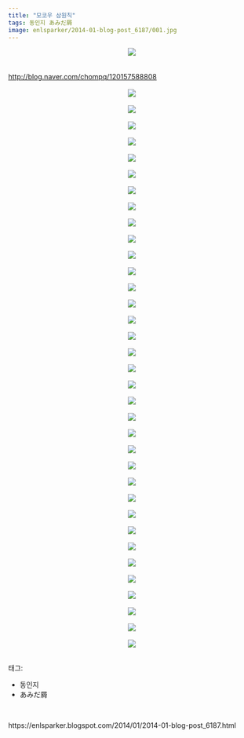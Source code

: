 ```yaml
---
title: "모코우 삼원칙"
tags: 동인지 あみだ屑
image: enlsparker/2014-01-blog-post_6187/001.jpg
---
```

<div class="article">
<div class="post-body entry-content" id="post-body-8235890564320964528" itemprop="description articleBody">
<div class="separator" style="clear: both; text-align: center;">
<a href="//3.bp.blogspot.com/-PtC1clxyZ38/UsxTLQLISwI/AAAAAAAAAno/c2bdzbysfGw/s1600/%E5%A6%B9%E7%B4%85%E4%B8%89%E5%8E%9F%E5%89%87_001.jpg" imageanchor="1" style="margin-left: 1em; margin-right: 1em;"><img border="0" src="{{ site.nasurl }}/enlsparker/2014-01-blog-post_6187/%E5%A6%B9%E7%B4%85%E4%B8%89%E5%8E%9F%E5%89%87_001.jpg"/></a></div>
<br/>
<a name="more"></a><br/>
<a href="http://blog.naver.com/chompq/120157588808">http://blog.naver.com/chompq/120157588808</a><br/>
<div style="text-align: center;">
<br/></div>
<div class="separator" style="clear: both; text-align: center;">
<a href="//3.bp.blogspot.com/-4DZLSRKra00/UsxTK2hXTJI/AAAAAAAAAng/vWQQaftGNBA/s1600/%E5%A6%B9%E7%B4%85%E4%B8%89%E5%8E%9F%E5%89%87_002.jpg" imageanchor="1" style="margin-left: 1em; margin-right: 1em;"><img border="0" src="{{ site.nasurl }}/enlsparker/2014-01-blog-post_6187/%E5%A6%B9%E7%B4%85%E4%B8%89%E5%8E%9F%E5%89%87_002.jpg"/></a></div>
<br/>
<div class="separator" style="clear: both; text-align: center;">
<a href="//4.bp.blogspot.com/-4pUzV5guj5Y/UsxTLHoflHI/AAAAAAAAAnk/RFwUbNIbOl0/s1600/%E5%A6%B9%E7%B4%85%E4%B8%89%E5%8E%9F%E5%89%87_003.jpg" imageanchor="1" style="margin-left: 1em; margin-right: 1em;"><img border="0" src="{{ site.nasurl }}/enlsparker/2014-01-blog-post_6187/%E5%A6%B9%E7%B4%85%E4%B8%89%E5%8E%9F%E5%89%87_003.jpg"/></a></div>
<br/>
<div class="separator" style="clear: both; text-align: center;">
<a href="//1.bp.blogspot.com/-6r1uYpwvo78/UsxTLwMVeEI/AAAAAAAAAnw/YseCmS824ks/s1600/%E5%A6%B9%E7%B4%85%E4%B8%89%E5%8E%9F%E5%89%87_004.jpg" imageanchor="1" style="margin-left: 1em; margin-right: 1em;"><img border="0" src="{{ site.nasurl }}/enlsparker/2014-01-blog-post_6187/%E5%A6%B9%E7%B4%85%E4%B8%89%E5%8E%9F%E5%89%87_004.jpg"/></a></div>
<br/>
<div class="separator" style="clear: both; text-align: center;">
<a href="//4.bp.blogspot.com/-yNNxKz4UjN8/UsxTL56CceI/AAAAAAAAAn8/JWS9nMcJX00/s1600/%E5%A6%B9%E7%B4%85%E4%B8%89%E5%8E%9F%E5%89%87_005.jpg" imageanchor="1" style="margin-left: 1em; margin-right: 1em;"><img border="0" src="{{ site.nasurl }}/enlsparker/2014-01-blog-post_6187/%E5%A6%B9%E7%B4%85%E4%B8%89%E5%8E%9F%E5%89%87_005.jpg"/></a></div>
<br/>
<div class="separator" style="clear: both; text-align: center;">
<a href="//3.bp.blogspot.com/-IHcLb-FeTnU/UsxTMZdYq6I/AAAAAAAAAoI/hitBdWhSzzI/s1600/%E5%A6%B9%E7%B4%85%E4%B8%89%E5%8E%9F%E5%89%87_006.jpg" imageanchor="1" style="margin-left: 1em; margin-right: 1em;"><img border="0" src="{{ site.nasurl }}/enlsparker/2014-01-blog-post_6187/%E5%A6%B9%E7%B4%85%E4%B8%89%E5%8E%9F%E5%89%87_006.jpg"/></a></div>
<br/>
<div class="separator" style="clear: both; text-align: center;">
<a href="//1.bp.blogspot.com/-4EINWtjPnZM/UsxTMgVjp8I/AAAAAAAAAoE/H9KOpyzNEgE/s1600/%E5%A6%B9%E7%B4%85%E4%B8%89%E5%8E%9F%E5%89%87_007.jpg" imageanchor="1" style="margin-left: 1em; margin-right: 1em;"><img border="0" src="{{ site.nasurl }}/enlsparker/2014-01-blog-post_6187/%E5%A6%B9%E7%B4%85%E4%B8%89%E5%8E%9F%E5%89%87_007.jpg"/></a></div>
<br/>
<div class="separator" style="clear: both; text-align: center;">
<a href="//3.bp.blogspot.com/-bVr9XhqZULA/UsxTNRT9YpI/AAAAAAAAAoQ/LbXespfswdY/s1600/%E5%A6%B9%E7%B4%85%E4%B8%89%E5%8E%9F%E5%89%87_008.jpg" imageanchor="1" style="margin-left: 1em; margin-right: 1em;"><img border="0" src="{{ site.nasurl }}/enlsparker/2014-01-blog-post_6187/%E5%A6%B9%E7%B4%85%E4%B8%89%E5%8E%9F%E5%89%87_008.jpg"/></a></div>
<br/>
<div class="separator" style="clear: both; text-align: center;">
<a href="//2.bp.blogspot.com/-gsgXF6lNUMY/UsxTNzM7P8I/AAAAAAAAAoY/ggIacb8QseY/s1600/%E5%A6%B9%E7%B4%85%E4%B8%89%E5%8E%9F%E5%89%87_009.jpg" imageanchor="1" style="margin-left: 1em; margin-right: 1em;"><img border="0" src="{{ site.nasurl }}/enlsparker/2014-01-blog-post_6187/%E5%A6%B9%E7%B4%85%E4%B8%89%E5%8E%9F%E5%89%87_009.jpg"/></a></div>
<br/>
<div class="separator" style="clear: both; text-align: center;">
<a href="//1.bp.blogspot.com/-XL46vp63Vj4/UsxTOSxf5-I/AAAAAAAAAos/VyqSwwNjb_A/s1600/%E5%A6%B9%E7%B4%85%E4%B8%89%E5%8E%9F%E5%89%87_010.jpg" imageanchor="1" style="margin-left: 1em; margin-right: 1em;"><img border="0" src="{{ site.nasurl }}/enlsparker/2014-01-blog-post_6187/%E5%A6%B9%E7%B4%85%E4%B8%89%E5%8E%9F%E5%89%87_010.jpg"/></a></div>
<br/>
<div class="separator" style="clear: both; text-align: center;">
<a href="//1.bp.blogspot.com/-mqPkgvpjb1I/UsxTOp-wTVI/AAAAAAAAAoo/A9h0jx49_MA/s1600/%E5%A6%B9%E7%B4%85%E4%B8%89%E5%8E%9F%E5%89%87_011.jpg" imageanchor="1" style="margin-left: 1em; margin-right: 1em;"><img border="0" src="{{ site.nasurl }}/enlsparker/2014-01-blog-post_6187/%E5%A6%B9%E7%B4%85%E4%B8%89%E5%8E%9F%E5%89%87_011.jpg"/></a></div>
<br/>
<div class="separator" style="clear: both; text-align: center;">
<a href="//3.bp.blogspot.com/-g1BbHF_pjXY/UsxTQ9jNyGI/AAAAAAAAApE/fEEtKwhyqjk/s1600/%E5%A6%B9%E7%B4%85%E4%B8%89%E5%8E%9F%E5%89%87_012.jpg" imageanchor="1" style="margin-left: 1em; margin-right: 1em;"><img border="0" src="{{ site.nasurl }}/enlsparker/2014-01-blog-post_6187/%E5%A6%B9%E7%B4%85%E4%B8%89%E5%8E%9F%E5%89%87_012.jpg"/></a></div>
<br/>
<div class="separator" style="clear: both; text-align: center;">
<a href="//4.bp.blogspot.com/-QYcKGej6BmU/UsxTP9IJXzI/AAAAAAAAAo4/o5tEDrwBQWY/s1600/%E5%A6%B9%E7%B4%85%E4%B8%89%E5%8E%9F%E5%89%87_013.jpg" imageanchor="1" style="margin-left: 1em; margin-right: 1em;"><img border="0" src="{{ site.nasurl }}/enlsparker/2014-01-blog-post_6187/%E5%A6%B9%E7%B4%85%E4%B8%89%E5%8E%9F%E5%89%87_013.jpg"/></a></div>
<br/>
<div class="separator" style="clear: both; text-align: center;">
<a href="//2.bp.blogspot.com/-8mC3NANI7Hs/UsxTP9vjLSI/AAAAAAAAAo8/9zmY1P3w_Wc/s1600/%E5%A6%B9%E7%B4%85%E4%B8%89%E5%8E%9F%E5%89%87_014.jpg" imageanchor="1" style="margin-left: 1em; margin-right: 1em;"><img border="0" src="{{ site.nasurl }}/enlsparker/2014-01-blog-post_6187/%E5%A6%B9%E7%B4%85%E4%B8%89%E5%8E%9F%E5%89%87_014.jpg"/></a></div>
<br/>
<div class="separator" style="clear: both; text-align: center;">
<a href="//4.bp.blogspot.com/-5Y-agNY352I/UsxTRBynK0I/AAAAAAAAApM/jnyfEd91Ueg/s1600/%E5%A6%B9%E7%B4%85%E4%B8%89%E5%8E%9F%E5%89%87_015.jpg" imageanchor="1" style="margin-left: 1em; margin-right: 1em;"><img border="0" src="{{ site.nasurl }}/enlsparker/2014-01-blog-post_6187/%E5%A6%B9%E7%B4%85%E4%B8%89%E5%8E%9F%E5%89%87_015.jpg"/></a></div>
<br/>
<div class="separator" style="clear: both; text-align: center;">
<a href="//4.bp.blogspot.com/-jyrSMLY-N8A/UsxTRG1biOI/AAAAAAAAApQ/feOsXzY9OlE/s1600/%E5%A6%B9%E7%B4%85%E4%B8%89%E5%8E%9F%E5%89%87_016.jpg" imageanchor="1" style="margin-left: 1em; margin-right: 1em;"><img border="0" src="{{ site.nasurl }}/enlsparker/2014-01-blog-post_6187/%E5%A6%B9%E7%B4%85%E4%B8%89%E5%8E%9F%E5%89%87_016.jpg"/></a></div>
<br/>
<div class="separator" style="clear: both; text-align: center;">
<a href="//3.bp.blogspot.com/-C-cs8fjmBb8/UsxTR46Tt1I/AAAAAAAAApk/guzFp7DfJDg/s1600/%E5%A6%B9%E7%B4%85%E4%B8%89%E5%8E%9F%E5%89%87_017.jpg" imageanchor="1" style="margin-left: 1em; margin-right: 1em;"><img border="0" src="{{ site.nasurl }}/enlsparker/2014-01-blog-post_6187/%E5%A6%B9%E7%B4%85%E4%B8%89%E5%8E%9F%E5%89%87_017.jpg"/></a></div>
<br/>
<div class="separator" style="clear: both; text-align: center;">
<a href="//4.bp.blogspot.com/-CDSFEFoOXbg/UsxTR5nJJOI/AAAAAAAAApg/CAExYRyRo48/s1600/%E5%A6%B9%E7%B4%85%E4%B8%89%E5%8E%9F%E5%89%87_018.jpg" imageanchor="1" style="margin-left: 1em; margin-right: 1em;"><img border="0" src="{{ site.nasurl }}/enlsparker/2014-01-blog-post_6187/%E5%A6%B9%E7%B4%85%E4%B8%89%E5%8E%9F%E5%89%87_018.jpg"/></a></div>
<br/>
<div class="separator" style="clear: both; text-align: center;">
<a href="//2.bp.blogspot.com/-KqGGnRyQTrw/UsxTSYMukLI/AAAAAAAAApo/HHiilZFX6oQ/s1600/%E5%A6%B9%E7%B4%85%E4%B8%89%E5%8E%9F%E5%89%87_019.jpg" imageanchor="1" style="margin-left: 1em; margin-right: 1em;"><img border="0" src="{{ site.nasurl }}/enlsparker/2014-01-blog-post_6187/%E5%A6%B9%E7%B4%85%E4%B8%89%E5%8E%9F%E5%89%87_019.jpg"/></a></div>
<br/>
<div class="separator" style="clear: both; text-align: center;">
<a href="//2.bp.blogspot.com/-gB5caI52ag4/UsxTTHxl8qI/AAAAAAAAAp4/s_s5ZauJqlM/s1600/%E5%A6%B9%E7%B4%85%E4%B8%89%E5%8E%9F%E5%89%87_020.jpg" imageanchor="1" style="margin-left: 1em; margin-right: 1em;"><img border="0" src="{{ site.nasurl }}/enlsparker/2014-01-blog-post_6187/%E5%A6%B9%E7%B4%85%E4%B8%89%E5%8E%9F%E5%89%87_020.jpg"/></a></div>
<br/>
<div class="separator" style="clear: both; text-align: center;">
<a href="//4.bp.blogspot.com/-__ZVsa_vzX0/UsxTTfCBu2I/AAAAAAAAAp8/g6ddMuJJ3CQ/s1600/%E5%A6%B9%E7%B4%85%E4%B8%89%E5%8E%9F%E5%89%87_021.jpg" imageanchor="1" style="margin-left: 1em; margin-right: 1em;"><img border="0" src="{{ site.nasurl }}/enlsparker/2014-01-blog-post_6187/%E5%A6%B9%E7%B4%85%E4%B8%89%E5%8E%9F%E5%89%87_021.jpg"/></a></div>
<br/>
<div class="separator" style="clear: both; text-align: center;">
<a href="//3.bp.blogspot.com/-gz2C9Tadltc/UsxTTgTcoGI/AAAAAAAAAqA/GXrxe-3JGlw/s1600/%E5%A6%B9%E7%B4%85%E4%B8%89%E5%8E%9F%E5%89%87_022.jpg" imageanchor="1" style="margin-left: 1em; margin-right: 1em;"><img border="0" src="{{ site.nasurl }}/enlsparker/2014-01-blog-post_6187/%E5%A6%B9%E7%B4%85%E4%B8%89%E5%8E%9F%E5%89%87_022.jpg"/></a></div>
<br/>
<div class="separator" style="clear: both; text-align: center;">
<a href="//3.bp.blogspot.com/-jo3xuSB8_8g/UsxTUS1hmEI/AAAAAAAAAqY/BA0uB23aWkY/s1600/%E5%A6%B9%E7%B4%85%E4%B8%89%E5%8E%9F%E5%89%87_023.jpg" imageanchor="1" style="margin-left: 1em; margin-right: 1em;"><img border="0" src="{{ site.nasurl }}/enlsparker/2014-01-blog-post_6187/%E5%A6%B9%E7%B4%85%E4%B8%89%E5%8E%9F%E5%89%87_023.jpg"/></a></div>
<br/>
<div class="separator" style="clear: both; text-align: center;">
<a href="//1.bp.blogspot.com/-wfLpkYBusU0/UsxTUjZ0wlI/AAAAAAAAAqQ/z7yG6ctJ2fc/s1600/%E5%A6%B9%E7%B4%85%E4%B8%89%E5%8E%9F%E5%89%87_024.jpg" imageanchor="1" style="margin-left: 1em; margin-right: 1em;"><img border="0" src="{{ site.nasurl }}/enlsparker/2014-01-blog-post_6187/%E5%A6%B9%E7%B4%85%E4%B8%89%E5%8E%9F%E5%89%87_024.jpg"/></a></div>
<br/>
<div class="separator" style="clear: both; text-align: center;">
<a href="//2.bp.blogspot.com/-wfXMTcSJcTE/UsxTU7JjTnI/AAAAAAAAAqU/5VAGz79BC2E/s1600/%E5%A6%B9%E7%B4%85%E4%B8%89%E5%8E%9F%E5%89%87_025.jpg" imageanchor="1" style="margin-left: 1em; margin-right: 1em;"><img border="0" src="{{ site.nasurl }}/enlsparker/2014-01-blog-post_6187/%E5%A6%B9%E7%B4%85%E4%B8%89%E5%8E%9F%E5%89%87_025.jpg"/></a></div>
<br/>
<div class="separator" style="clear: both; text-align: center;">
<a href="//2.bp.blogspot.com/-XSOHwjQI-S0/UsxTVbm4SRI/AAAAAAAAAqg/uvqV3CdKYIw/s1600/%E5%A6%B9%E7%B4%85%E4%B8%89%E5%8E%9F%E5%89%87_026.jpg" imageanchor="1" style="margin-left: 1em; margin-right: 1em;"><img border="0" src="{{ site.nasurl }}/enlsparker/2014-01-blog-post_6187/%E5%A6%B9%E7%B4%85%E4%B8%89%E5%8E%9F%E5%89%87_026.jpg"/></a></div>
<br/>
<div class="separator" style="clear: both; text-align: center;">
<a href="//1.bp.blogspot.com/-jL7aTClojP8/UsxTV2kGtPI/AAAAAAAAAqs/iUDv02OC7KU/s1600/%E5%A6%B9%E7%B4%85%E4%B8%89%E5%8E%9F%E5%89%87_027.jpg" imageanchor="1" style="margin-left: 1em; margin-right: 1em;"><img border="0" src="{{ site.nasurl }}/enlsparker/2014-01-blog-post_6187/%E5%A6%B9%E7%B4%85%E4%B8%89%E5%8E%9F%E5%89%87_027.jpg"/></a></div>
<br/>
<div class="separator" style="clear: both; text-align: center;">
<a href="//2.bp.blogspot.com/-Z5T8fn0AC_0/UsxTWRiLhvI/AAAAAAAAArA/i46VjcDFAWw/s1600/%E5%A6%B9%E7%B4%85%E4%B8%89%E5%8E%9F%E5%89%87_028.jpg" imageanchor="1" style="margin-left: 1em; margin-right: 1em;"><img border="0" src="{{ site.nasurl }}/enlsparker/2014-01-blog-post_6187/%E5%A6%B9%E7%B4%85%E4%B8%89%E5%8E%9F%E5%89%87_028.jpg"/></a></div>
<br/>
<div class="separator" style="clear: both; text-align: center;">
<a href="//4.bp.blogspot.com/-9hVpp_4X41g/UsxTWoJtPRI/AAAAAAAAAq4/q2rkaZrdMHQ/s1600/%E5%A6%B9%E7%B4%85%E4%B8%89%E5%8E%9F%E5%89%87_029.jpg" imageanchor="1" style="margin-left: 1em; margin-right: 1em;"><img border="0" src="{{ site.nasurl }}/enlsparker/2014-01-blog-post_6187/%E5%A6%B9%E7%B4%85%E4%B8%89%E5%8E%9F%E5%89%87_029.jpg"/></a></div>
<br/>
<div class="separator" style="clear: both; text-align: center;">
<a href="//3.bp.blogspot.com/-R4cRoxU4alA/UsxTXMiNOXI/AAAAAAAAAq8/n6Q_JN-_Oc8/s1600/%E5%A6%B9%E7%B4%85%E4%B8%89%E5%8E%9F%E5%89%87_030.jpg" imageanchor="1" style="margin-left: 1em; margin-right: 1em;"><img border="0" src="{{ site.nasurl }}/enlsparker/2014-01-blog-post_6187/%E5%A6%B9%E7%B4%85%E4%B8%89%E5%8E%9F%E5%89%87_030.jpg"/></a></div>
<br/>
<div class="separator" style="clear: both; text-align: center;">
<a href="//2.bp.blogspot.com/-c3ac01PSIRQ/UsxTX7OArUI/AAAAAAAAArM/q-DFeE6B_xc/s1600/%E5%A6%B9%E7%B4%85%E4%B8%89%E5%8E%9F%E5%89%87_031.jpg" imageanchor="1" style="margin-left: 1em; margin-right: 1em;"><img border="0" src="{{ site.nasurl }}/enlsparker/2014-01-blog-post_6187/%E5%A6%B9%E7%B4%85%E4%B8%89%E5%8E%9F%E5%89%87_031.jpg"/></a></div>
<br/>
<div class="separator" style="clear: both; text-align: center;">
<a href="//1.bp.blogspot.com/-GT7ALGaZGRY/UsxTX6swPiI/AAAAAAAAArY/aeG8oiajnms/s1600/%E5%A6%B9%E7%B4%85%E4%B8%89%E5%8E%9F%E5%89%87_032.jpg" imageanchor="1" style="margin-left: 1em; margin-right: 1em;"><img border="0" src="{{ site.nasurl }}/enlsparker/2014-01-blog-post_6187/%E5%A6%B9%E7%B4%85%E4%B8%89%E5%8E%9F%E5%89%87_032.jpg"/></a></div>
<br/>
<div class="separator" style="clear: both; text-align: center;">
<a href="//4.bp.blogspot.com/-16MBLs1-ylQ/UsxTYM5JpdI/AAAAAAAAArU/8pccS6U4cdw/s1600/%E5%A6%B9%E7%B4%85%E4%B8%89%E5%8E%9F%E5%89%87_033.jpg" imageanchor="1" style="margin-left: 1em; margin-right: 1em;"><img border="0" src="{{ site.nasurl }}/enlsparker/2014-01-blog-post_6187/%E5%A6%B9%E7%B4%85%E4%B8%89%E5%8E%9F%E5%89%87_033.jpg"/></a></div>
<br/>
<div class="separator" style="clear: both; text-align: center;">
<a href="//2.bp.blogspot.com/-aOW6YW2mqPA/UsxTZNGiNjI/AAAAAAAAAro/QdAIkv-tjRs/s1600/%E5%A6%B9%E7%B4%85%E4%B8%89%E5%8E%9F%E5%89%87_034.jpg" imageanchor="1" style="margin-left: 1em; margin-right: 1em;"><img border="0" src="{{ site.nasurl }}/enlsparker/2014-01-blog-post_6187/%E5%A6%B9%E7%B4%85%E4%B8%89%E5%8E%9F%E5%89%87_034.jpg"/></a></div>
<br/>
<div class="separator" style="clear: both; text-align: center;">
<a href="//3.bp.blogspot.com/-0ZApN4XjxUQ/UsxTY7-lqjI/AAAAAAAAArg/FLAIFY5WS4U/s1600/%E5%A6%B9%E7%B4%85%E4%B8%89%E5%8E%9F%E5%89%87_035.jpg" imageanchor="1" style="margin-left: 1em; margin-right: 1em;"><img border="0" src="{{ site.nasurl }}/enlsparker/2014-01-blog-post_6187/%E5%A6%B9%E7%B4%85%E4%B8%89%E5%8E%9F%E5%89%87_035.jpg"/></a></div>
<br/>
<div class="separator" style="clear: both; text-align: center;">
<a href="//1.bp.blogspot.com/-1Ufwdi-ZzBA/UsxTZcor6tI/AAAAAAAAArs/z59xL87Tb_Q/s1600/%E5%A6%B9%E7%B4%85%E4%B8%89%E5%8E%9F%E5%89%87_999.jpg" imageanchor="1" style="margin-left: 1em; margin-right: 1em;"><img border="0" src="{{ site.nasurl }}/enlsparker/2014-01-blog-post_6187/%E5%A6%B9%E7%B4%85%E4%B8%89%E5%8E%9F%E5%89%87_999.jpg"/></a></div>
<div style="text-align: center;">
<br/></div>
<div style="clear: both;"></div>
</div></div><div class="tagTrail">
<p>태그: </p>
<ul>
<li>동인지</li>
<li>あみだ屑</li>
</ul>
</div>
<br/>
<p id="refer">https://enlsparker.blogspot.com/2014/01/2014-01-blog-post_6187.html</p>
<br/>
